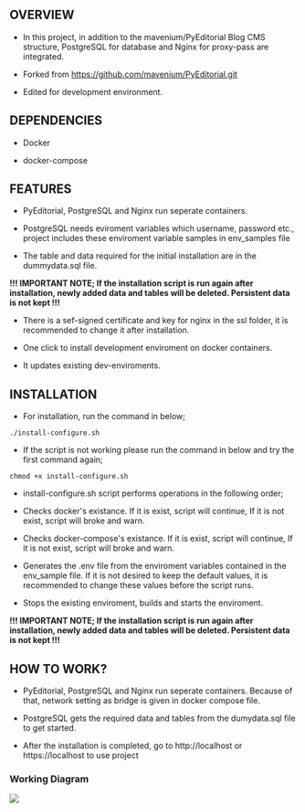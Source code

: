 <h2>OVERVIEW</h2>

- In this project, in addition to the mavenium/PyEditorial Blog CMS structure, PostgreSQL for database and Nginx for proxy-pass are integrated.

- Forked from https://github.com/mavenium/PyEditorial.git

- Edited for development environment.

<h2>DEPENDENCIES</h2>

- Docker

- docker-compose

<h2>FEATURES</h2>

- PyEditorial, PostgreSQL and Nginx run seperate containers.

- PostgreSQL needs eviroment variables which username, password etc., project includes these enviroment variable samples in env_samples file 

- The table and data required for the initial installation are in the dummydata.sql file. 

**!!! IMPORTANT NOTE; If the installation script is run again after installation, newly added data and tables will be deleted. Persistent data is not kept !!!**

- There is a sef-signed certificate and key for nginx in the ssl folder, it is recommended to change it after installation.

- One click to install development enviroment on docker containers.

- It updates existing dev-enviroments.

<h2>INSTALLATION</h2>

- For installation, run the command in below; 

```./install-configure.sh```

- If the script is not working please run the command in below and try the first command again;

```chmod +x install-configure.sh```

- install-configure.sh script performs operations in the following order;

- Checks docker's existance. If it is exist, script will continue, If it is not exist, script will broke and warn. 

- Checks docker-compose's existance. If it is exist, script will continue, If it is not exist, script will broke and warn.

- Generates the .env file from the enviroment variables contained in the env_sample file. If it is not desired to keep the default values, it is recommended to change these values before the script runs.

- Stops the existing enviroment, builds and starts the enviroment.

**!!! IMPORTANT NOTE; If the installation script is run again after installation, newly added data and tables will be deleted. Persistent data is not kept !!!**

<h2>HOW TO WORK?</h2>

- PyEditorial, PostgreSQL and Nginx run seperate containers. Because of that, network setting as bridge is given in docker compose file.

- PostgreSQL gets the required data and tables from the dumydata.sql file to get started.

- After the installation is completed, go to http://localhost or https://localhost to use project

<h3> Working Diagram </h3>

![](https://github.com/egetunckanat/PyEditorial/blob/master/working-diagram.png)
